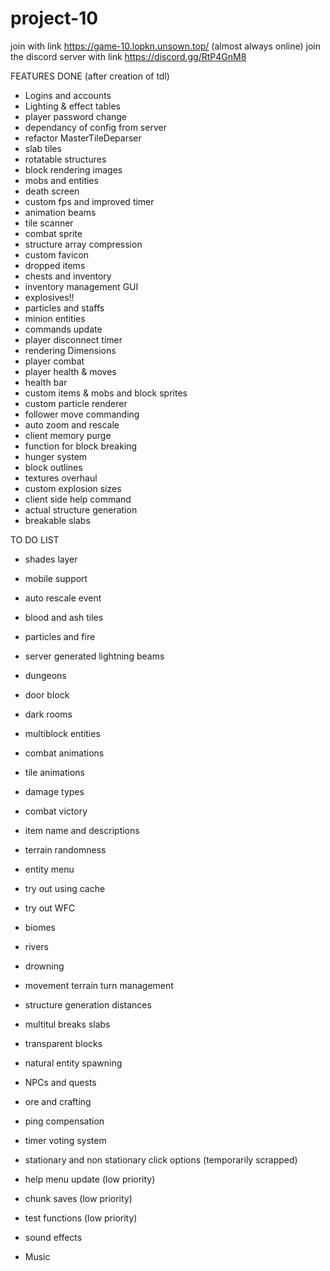 # project-10

join with link https://game-10.lopkn.unsown.top/ (almost always online)
join the discord server with link https://discord.gg/RtP4GnM8

FEATURES DONE (after creation of tdl)
- Logins and accounts
- Lighting & effect tables
- player password change
- dependancy of config from server
- refactor MasterTileDeparser
- slab tiles
- rotatable structures
- block rendering images
- mobs and entities
- death screen
- custom fps and improved timer
- animation beams
- tile scanner
- combat sprite
- structure array compression
- custom favicon
- dropped items
- chests and inventory
- inventory management GUI
- explosives!!
- particles and staffs
- minion entities
- commands update
- player disconnect timer
- rendering Dimensions
- player combat
- player health & moves
- health bar
- custom items & mobs and block sprites
- custom particle renderer
- follower move commanding
- auto zoom and rescale
- client memory purge
- function for block breaking
- hunger system
- block outlines
- textures overhaul
- custom explosion sizes
- client side help command
- actual structure generation
- breakable slabs


TO DO LIST

- shades layer

- mobile support

- auto rescale event

- blood and ash tiles

- particles and fire

- server generated lightning beams

- dungeons

- door block

- dark rooms

- multiblock entities

- combat animations

- tile animations

- damage types

- combat victory

- item name and descriptions

- terrain randomness

- entity menu

- try out using cache

- try out WFC

- biomes

- rivers

- drowning

- movement terrain turn management

- structure generation distances

- multitul breaks slabs

- transparent blocks

- natural entity spawning

- NPCs and quests

- ore and crafting

- ping compensation

- timer voting system

- stationary and non stationary click options (temporarily scrapped)

- help menu update (low priority)

- chunk saves (low priority)

- test functions (low priority)

- sound effects
 
- Music






